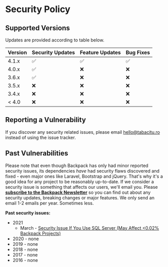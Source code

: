 # Security Policy

## Supported Versions

Updates are provided according to table below.

| Version | Security Updates   |  Feature Updates   |  Bug Fixes         |
| ------- | ------------------ | ------------------ | ------------------ |
| 4.1.x   | :white_check_mark: | :white_check_mark: | :white_check_mark: |
| 4.0.x   | :white_check_mark: | :x:                | :x:                |
| 3.6.x   | :white_check_mark: | :x:                | :x:                |
| 3.5.x   | :x:                | :x:                | :x:                |
| 3.4.x   | :x:                | :x:                | :x:                |
| < 4.0   | :x:                | :x:                | :x:                |

## Reporting a Vulnerability

If you discover any security related issues, please email hello@tabacitu.ro instead of using the issue tracker.

## Past Vulnerabilities

Please note that even though Backpack has only had minor reported security issues, its dependencies _have_ had security flaws discovered and fixed - even major ones like Laravel, Bootstrap and jQuery. That's why it's a good idea for any project to be reasonably up-to-date. If we consider a security issue is something that affects our users, we'll email you.  Please **[subscribe to the Backpack Newsletter](http://backpackforlaravel.com/newsletter)** so you can find out about any security updates, breaking changes or major features. We only send an email 1-2 emails per year. Sometimes less.

**Past security issues:**
- 2021 
    - March - [Security Issue If You Use SQL Server (May Affect <0.02% Backpack Projects)](https://backpackforlaravel.com/articles/news/possible-security-issue-especially-important-if-you-use-sql-server)
- 2020 - none
- 2019 - none
- 2018 - none
- 2017 - none
- 2016 - none
